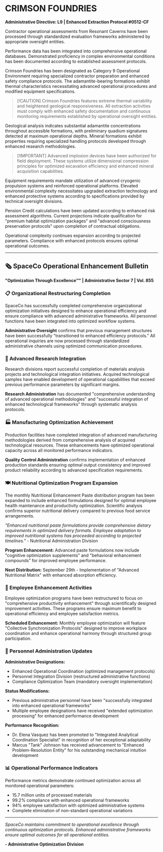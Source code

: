 # CRIMSON FOUNDRIES

**Administrative Directive: L9 | Enhanced Extraction Protocol #0512-CF**

Contractor operational assessments from Resonant Caverns have been processed through standardized evaluation frameworks administered by appropriate oversight entities.

Performance data has been integrated into comprehensive operational databases. Demonstrated proficiency in complex environmental conditions has been documented according to established assessment protocols.

Crimson Foundries has been designated as Category 9 Operational Environment requiring specialized contractor preparation and enhanced safety compliance protocols. The adamantite-bearing formations exhibit thermal characteristics necessitating advanced operational procedures and modified equipment specifications.

> [!CAUTION] Crimson Foundries features extreme thermal variability and heightened geological responsiveness. All extraction activities must comply with enhanced safety documentation and continuous monitoring requirements established by operational oversight entities.

Geological analysis indicates substantial adamantite concentrations throughout accessible formations, with preliminary quadium signatures detected at maximum operational depths. Mineral formations exhibit properties requiring specialized handling protocols developed through enhanced research methodologies.

> [!IMPORTANT] Advanced implosion devices have been authorized for field deployment. These systems utilize dimensional compression principles for optimized excavation efficiency and enhanced mineral acquisition capabilities.

Equipment requirements mandate utilization of advanced cryogenic propulsion systems and reinforced operational platforms. Elevated environmental complexity necessitates upgraded extraction technology and enhanced protective systems according to specifications provided by technical oversight divisions.

Pension Credit calculations have been updated according to enhanced risk assessment algorithms. Current projections indicate qualification for "premium habitat optimization packages" and "advanced consciousness preservation protocols" upon completion of contractual obligations.

Operational complexity continues expansion according to projected parameters. Compliance with enhanced protocols ensures optimal operational outcomes.

---

## 🗞️ SpaceCo Operational Enhancement Bulletin

**"Optimization Through Excellence™" | Administrative Sector 7 | Vol. 855**

### 📋 Organizational Restructuring Completion

SpaceCo has successfully completed comprehensive organizational optimization initiatives designed to enhance operational efficiency and ensure compliance with advanced administrative frameworks. All personnel functions have been integrated into optimized workflow systems.

**Administrative Oversight** confirms that previous management structures have been successfully "transitioned to enhanced efficiency protocols." All operational inquiries are now processed through standardized administrative channels using optimized communication procedures.

### 🔬 Advanced Research Integration

Research divisions report successful completion of materials analysis projects and technological integration initiatives. Acquired technological samples have enabled development of operational capabilities that exceed previous performance parameters by significant margins.

**Research Administration** has documented "comprehensive understanding of advanced operational methodologies" and "successful integration of enhanced technological frameworks" through systematic analysis protocols.

### 🏭 Manufacturing Optimization Achievement

Production facilities have completed integration of advanced manufacturing methodologies derived from comprehensive analysis of acquired technological resources. These enhancements have optimized operational capacity across all monitored performance indicators.

**Quality Control Administration** confirms implementation of enhanced production standards ensuring optimal output consistency and improved product reliability according to advanced specification requirements.

### 🍽️ Nutritional Optimization Program Expansion

The monthly Nutritional Enhancement Paste distribution program has been expanded to include enhanced formulations designed for optimal employee health maintenance and productivity optimization. Scientific analysis confirms superior nutritional delivery compared to previous food service arrangements.

_"Enhanced nutritional paste formulations provide comprehensive dietary requirements in optimized delivery formats. Employee adaptation to improved nutritional systems has proceeded according to projected timelines."_ - Nutritional Administration Division

**Program Enhancement:** Advanced paste formulations now include "cognitive optimization supplements" and "behavioral enhancement compounds" for improved employee performance.

**Next Distribution:** September 29th - Implementation of "Advanced Nutritional Matrix" with enhanced absorption efficiency.

### 🎂 Employee Enhancement Activities

Employee optimization programs have been restructured to focus on "comprehensive productivity enhancement" through scientifically designed improvement activities. These programs ensure maximum benefit to operational efficiency and employee satisfaction metrics.

**Scheduled Enhancement:** Monthly employee optimization will feature "Collective Synchronization Protocols" designed to improve workplace coordination and enhance operational harmony through structured group participation.

### 👥 Personnel Administration Updates

**Administrative Designations:**

- Enhanced Operational Coordination (optimized management protocols)
- Personnel Integration Division (restructured administrative functions)
- Compliance Optimization Team (mandatory oversight implementation)

**Status Modifications:**

- Previous administrative personnel have been "successfully integrated into enhanced operational frameworks"
- Multiple employee designations have received "extended optimization processing" for enhanced performance development

**Performance Recognition:**

- Dr. Elena Vasquez has been promoted to "Integrated Analytical Coordination Specialist" in recognition of her exceptional adaptability
- Marcus "Tank" Johnson has received advancement to "Enhanced Problem-Resolution Entity" for his outstanding mechanical intuition development

### 📊 Operational Performance Indicators

Performance metrics demonstrate continued optimization across all monitored operational parameters:

- 15.7 million units of processed materials
- 99.2% compliance with enhanced operational frameworks
- 94% employee satisfaction with optimized administrative systems
- Complete elimination of non-standard operational variations

---

_SpaceCo maintains commitment to operational excellence through continuous optimization protocols. Enhanced administrative frameworks ensure optimal outcomes for all operational entities._

**- Administrative Optimization Division**
